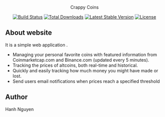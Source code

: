 <p align="center">Crappy Coins</p>

<p align="center">
<a href="https://travis-ci.org/laravel/framework"><img src="https://travis-ci.org/laravel/framework.svg" alt="Build Status"></a>
<a href="https://packagist.org/packages/laravel/framework"><img src="https://poser.pugx.org/laravel/framework/d/total.svg" alt="Total Downloads"></a>
<a href="https://packagist.org/packages/laravel/framework"><img src="https://poser.pugx.org/laravel/framework/v/stable.svg" alt="Latest Stable Version"></a>
<a href="https://packagist.org/packages/laravel/framework"><img src="https://poser.pugx.org/laravel/framework/license.svg" alt="License"></a>
</p>

## About website

It is a simple web application . 
- Managing your personal favorite coins with featured information from Coinmarketcap.com and Binance.com (updated every 5 minutes).
- Tracking the prices of altcoins, both real-time and historical.
- Quickly and easily tracking how much money you might have made or lost. 
- Send users email notifications when prices reach a specified threshold

## Author

Hanh Nguyen

